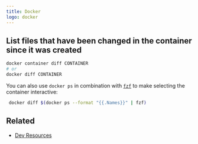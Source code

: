 ```yaml
---
title: Docker
logo: docker
---
```


## List files that have been changed in the container since it was created

```sh
docker container diff CONTAINER
# or
docker diff CONTAINER
```

You can also use `docker ps` in combination with [`fzf`](/recipes/shell/fzf.html) to make selecting the container interactive:

```sh
 docker diff $(docker ps --format "{{.Names}}" | fzf)
```


## Related

- [Dev Resources](https://michaelcurrin.github.io/dev-resources/resources/containers/docker.html)
